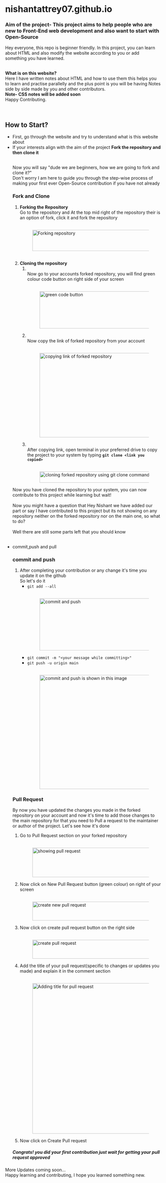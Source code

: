 # nishantattrey07.github.io
<h3>Aim of the project- This project aims to help people who are new to Front-End web development and also want to start with Open-Source</h3>
Hey everyone, this repo is beginner friendly. In this project, you can learn about HTML and also modify the website according to you or add something you have learned.
<br>
<br>
<p><b> What is on this website?</b>
<br> Here I have written notes about HTML and how to use them this helps you to learn and practise parallelly and the plus point is you will be having Notes side by side made by you and other contributors.
<br><b>Note- CSS notes will be added soon</b>
<br> Happy Contributing.
</p>
<br>
<h2>How to Start?</h2>
<ul>
<li>First, go through the website and try to understand what is this website about</li>
<li>
If your interests align with the aim of the project <b>Fork the repository and then clone it</b></li>
<br>
<p>Now you will say "dude we are beginners, how we are going to fork and clone it?" 
<br>Don't worry  I am here to guide you through the step-wise process of making your first ever Open-Source contribution if you have not already</p>

<h3>Fork and Clone</h3>
<ol>
<li><b>Forking the Repository</b>
<br>Go to the repository and At the top mid right of the repository their is an option of fork, click it and fork the repository
<figure>
<br><img src="img/step0.png" alt="Forking repository" width="456" height="68">
</figure>
</li>
<br>
<li>
<b>Cloning the repository</b>
<ol>
<li>
<br>Now go to your accounts forked repository, you will find green colour code button on right side of your screen
<figure>
<br><img src="img/step1.png" alt="green code button" width="896" height="120">
</figure>
</li>
<li>
<br>Now copy the link of forked repository from your account
<figure>
<br><img src="img/step2.png" alt="copying link of forked repository" width="376" height="272">
</figure>
</li>
<li>
<br>After copying link, open terminal in your preferred drive to copy the project to your system by typing <b> <code>git clone &lt;link you copied&gt;</code></b>
<figure>
<br><img src="img/step3.png" alt="cloning forked repository using git clone command" width="727" height="36">
</figure>
</li>
</ol>
</ol>
<p>Now you have cloned the repository to your system, you can now contribute to this project while learning but wait!
<br>
<br>Now you might have a question that Hey Nishant we have added our part or say I have contributed to this project but its not showing on any repository neither on the forked repository nor on the main one, so what to do?
<br>
<br>Well there are still some parts left that you should know 
</p>
<br>
<li>commit,push and pull</li>
<h3>commit and push</h3>
<ol>
<li>After completing your contribution or any change it's time you update it on the github
<br>So let's do it
<ul>
<li>
<code>git add --all</code></li>
<figure>
<br><img src="img/commitpush0.png" alt="commit and push" width="812" height="168">
</figure>
<li>
<code>git commit -m "&lt;your message while committing&gt;"</code></li>
<li>
<code>git push -u origin main</code>
<figure>
<br><img src="img/commitpush1.png" alt="commit and push is shown in this image" width="840" height="368">
</figure></li>
</ul>
</li>
</ol>
<h3>Pull Request</h3>
By now you have updated the changes you made in the forked repository on your account and now it's time to add those changes to the main repository for that you need to Pull a request to the maintainer or author of the project. Let's see how it's done
<ol>
<li>Go to Pull Request section on your forked repository</li>
<figure>
<br><img src="img/pull1.png" alt="showing pull request" width="835" height="95">
</figure>
<li>Now click on New Pull Request button (green colour) on right of your screen </li>
<figure>
<br><img src="img/pull2.png" alt="create new pull request" width="435" height="61">
</figure>
<li>Now click on create pull request button on the right side</li>
<figure>
<br><img src="img/pull3.png" alt="create pull request" width="435" height="61">
</figure>
<li>Add the title of your pull request(specific to changes or updates you made) and explain it in the comment section</li>
<figure>
<br><img src="img/pull4.png" alt="Adding title for pull request" width="1094" height="485">
</figure>
<li>Now click on Create Pull request</li>
</ol>
<h5>Congrats! you did your first contribution just wait for getting your pull request approved<h5>
</ul>
<p>More Updates coming soon... 
<br>Happy learning and contributing, I hope you learned something new.</p>
